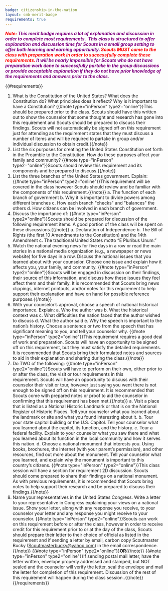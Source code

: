 ```yaml
---
badge: citizenship-in-the-nation
layout: smb-merit-badge
requirements: true
---
```


<b><i><span style="color: red">Note:</span><span style="color: purple"> This merit badge requires a lot of explanation and discussion in order to complete most requirements.  This class is structured to offer explanation and discussion time for Scouts in a small group setting to offer both learning and earning opportunity.</span> <span style="color: red">Scouts MUST come to the class with preparation work in order to successfully complete these requirements.</span> <span style="color: purple">It will be nearly impossible for Scouts who do not have preparation work done to successfully partake in the group discussions or provide acceptable explanation if they do not have prior knowledge of the requirements and answers prior to the class.</span></i></b>

{{#requirements}}
1. What is the Constitution of the United States? What does the Constitution do? What principles does it reflect? Why is it important to have a Constitution?
    {{#note type="inPerson" type2="online"}}This should be prepared prior to the class. Scouts should have this written out to show the counselor that some thought and research has gone into this requirement and Scouts should be prepared to discuss their findings. Scouts will not automatically be signed off on this requirement just for attending as the requirement states that they must discuss a number of items and will be required to partake in group and/or individual discussion to obtain credit.{{/note}}
2. List the six purposes for creating the United States Constitution set forth in the Preamble to the Constitution.  How do these purposes affect your family and community?
    {{#note type="inPerson" type2="online"}}Scouts should review this requirement and its components and be prepared to discuss.{{/note}}
3. List the three branches of the United States government.  Explain:
    {{#note type="inPerson" type2="online"}}This requirement will be covered in the class however Scouts should review and be familiar with the components of this requirement.{{/note}}
    a. The function of each branch of government
    b. Why it is important to divide powers among different branches
    c. How each branch "checks" and "balances" the others
    d. How citizens can be involved in each branch of government.
4. Discuss the importance of:
    {{#note type="inPerson" type2="online"}}Scouts should be prepared for discussion of the following requirement items. A good portion of the class will be spent on these discussions.{{/note}}
    a. Declaration of Independence
    b. The Bill of Rights (the first 10 Amendments to the Constitution) and the 14th Amendment
    c. The traditional United States motto “E Pluribus Unum.”
5. Watch the national evening news for five days in a row or read the main stories in a national media organization (e.g., a newspaper or news website) for five days in a row.  Discuss the national issues that you learned about with your counselor. Choose one issue and explain how it affects you, your family, and community.
    {{#note type="inPerson" type2="online"}}Scouts will be engaged in discussion on their findings, their source of this information, and discuss how these issues they feel affect them and their family. It is recommended that Scouts bring news clippings, internet printouts, and/or notes for this requirement to help support their explanation and have on hand for possible reference purposes.{{/note}}
6. With your counselor’s approval, choose a speech of national historical importance. Explain:
    a. Who the author was
    b. What the historical context was
    c. What difficulties the nation faced that the author wished to discuss
    d. What the author said
    e. Why the speech is important to the nation’s history.
    Choose a sentence or two from the speech that has significant meaning to you, and tell your counselor why.
    {{#note type="inPerson" type2="online"}}This requirement requires a good deal of work and preparation. Scouts will have an opportunity to be signed off on this requirement, but they must satisfy the detailed requirements. It is recommended that Scouts bring their formulated notes and sources to aid in their explanation and sharing during the class.{{/note}}
7. Do TWO of the following:
    {{#note type="inPerson" type2="online"}}Scouts will have to perform on their own, either prior to or after the class, the visit or tour requirements in this requirement. Scouts will have an opportunity to discuss with their counselor their visit or tour, however just saying you went there is not enough to be signed off on this requirement. It is recommended that Scouts come with prepared notes or proof to aid the counselor in confirming that this requirement has been met.{{/note}}
    a. Visit a place that is listed as a National Historic Landmark or that is on the National Register of Historic Places. Tell your counselor what you learned about the landmark or site and what you found interesting about it.
    b. Tour your state capitol building or the U.S. Capitol. Tell your counselor what you learned about the capitol, its function, and the history.
    c. Tour a federal facility. Explain to your counselor what you saw there and what you learned about its function in the local community and how it serves this nation.
    d. Choose a national monument that interests you. Using books, brochures, the internet (with your parent’s permission), and other resources, find out more about the monument. Tell your counselor what you learned, and explain why the monument is important to this country’s citizens.
        {{#note type="inPerson" type2="online"}}This class session will have a section for requirement 2D discussion. Scouts should come prepared to share their findings on a national monument. As with previous requirements, it is recommended that Scouts bring notes to help support their research and be prepared to discuss their findings.{{/note}}
8. Name your representatives in the United States Congress.  Write a letter to your representative in Congress explaining your views on a national issue. Show your letter, along with any response you receive, to your counselor your letter and any response you might receive to your counselor.
    {{#note type="inPerson" type2="online"}}Scouts can work on this requirement before or after the class, however in order to receive credit for this requirement prior to or at the day of the class, Scouts should prepare their letter to their choice of official as listed in the requirement and if sending a letter by email, carbon copy Scoutmaster Bucky (Scoutmasterbucky@yahoo.com) in the email correspondence.{{/note}}
    {{#note type="inPerson" type2="online"}}**OR**{{/note}}
    {{#note type="inPerson" type2="online"}}If sending postal mail letter, have the letter written, envelope properly addressed and stamped, but NOT sealed and the counselor will verify the letter, seal the envelope and mail the letter for completion of this requirement. Discussion of the rest of this requirement will happen during the class session..{{/note}}
{{/requirements}}
